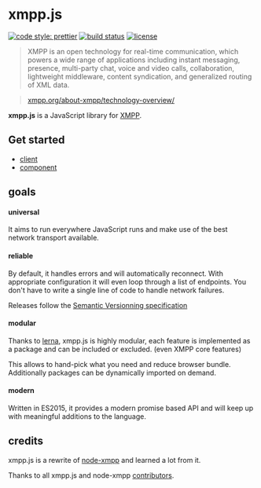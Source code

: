 # xmpp.js

[![code style: prettier](https://img.shields.io/badge/code_style-prettier-ff69b4.svg?style=flat-square)](https://github.com/prettier/prettier)
[![build status](https://img.shields.io/travis/xmppjs/xmpp.js/master.svg?maxAge=2592000&style=flat-square)](https://travis-ci.org/xmppjs/xmpp.js/branches)
[![license](https://img.shields.io/github/license/xmppjs/xmpp.js.svg?maxAge=2592000&style=flat-square)](https://raw.githubusercontent.com/xmppjs/xmpp.js/master/LICENSE)

> XMPP is an open technology for real-time communication, which powers a wide range of applications including instant messaging, presence, multi-party chat, voice and video calls, collaboration, lightweight middleware, content syndication, and generalized routing of XML data.

> [xmpp.org/about-xmpp/technology-overview/](https://xmpp.org/about/technology-overview.html)

**xmpp.js** is a JavaScript library for [XMPP](http://xmpp.org/).

## Get started

- [client](/packages/client)
- [component](/packages/component)

## goals

#### universal

It aims to run everywhere JavaScript runs and make use of the best network transport available.

#### reliable

By default, it handles errors and will automatically reconnect. With appropriate configuration it will even loop through a list of endpoints. You don't have to write a single line of code to handle network failures.

Releases follow the [Semantic Versionning specification](http://semver.org/)

#### modular

Thanks to [lerna](https://lernajs.io/), xmpp.js is highly modular, each feature is implemented as a package and can be included or excluded. (even XMPP core features)

This allows to hand-pick what you need and reduce browser bundle. Additionally packages can be dynamically imported on demand.

#### modern

Written in ES2015, it provides a modern promise based API and will keep up with meaningful additions to the language.

## credits

xmpp.js is a rewrite of [node-xmpp](https://github.com/xmppjs/xmpp.js/tree/node-xmpp) and learned a lot from it.

Thanks to all xmpp.js and node-xmpp [contributors](https://github.com/xmppjs/xmpp.js/graphs/contributors).
